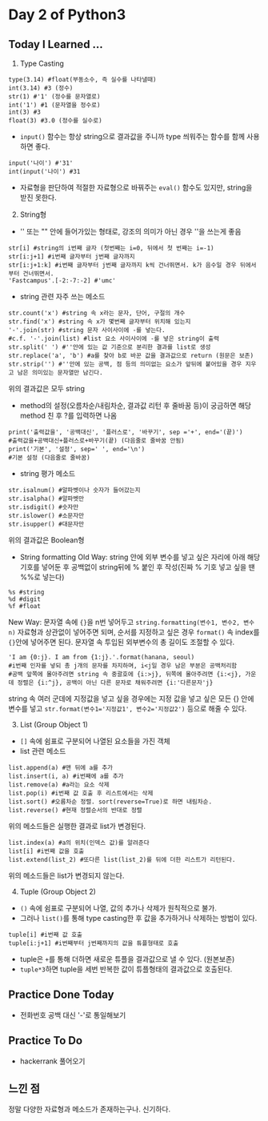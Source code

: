 # Day 2 of Python3

## Today I Learned ...
1. Type Casting
```
type(3.14) #float(부동소수, 즉 실수를 나타낼때)
int(3.14) #3 (정수)
str(1) #'1' (정수를 문자열로)
int('1') #1 (문자열을 정수로)
int(3) #3 
float(3) #3.0 (정수를 실수로)
```
- `input()` 함수는 항상 string으로 결과값을 주니까 type 씌워주는 함수를 함께 사용하면 좋다. 
```
input('나이') #'31'
int(input('나이') #31
```
- 자료형을 판단하여 적절한 자료형으로 바꿔주는 `eval()` 함수도 있지만, string을 받진 못한다.

2. String형
- '' 또는 "" 안에 들어가있는 형태로, 강조의 의미가 아닌 경우 ''을 쓰는게 좋음
```
str[i] #string의 i번째 글자 (첫번째는 i=0, 뒤에서 첫 번째는 i=-1)
str[i:j+1] #i번째 글자부터 j번째 글자까지
str[i:j+1:k] #i번째 글자부터 j번째 글자까지 k씩 건너뛰면서. k가 음수일 경우 뒤에서부터 건너뛰면서.
'Fastcampus'.[-2:-7:-2] #'umc'
```
- string 관련 자주 쓰는 메소드
```
str.count('x') #string 속 x라는 문자, 단어, 구절의 개수
str.find('x') #string 속 x가 몇번째 글자부터 위치해 있는지
'-'.join(str) #string 문자 사이사이에 -를 넣는다.
#c.f. '-'.join(list) #list 요소 사이사이에 -를 넣은 string이 출력
str.split(' ') #''안에 있는 값 기준으로 분리한 결과를 list로 생성
str.replace('a', 'b') #a를 찾아 b로 바꾼 값을 결과값으로 return (원문은 보존)
str.strip('') #''안에 있는 공백, 점 등의 의미없는 요소가 앞뒤에 붙어있을 경우 지우고 남은 의미있는 문자열만 남긴다.
```
위의 결과값은 모두 string

- method의 설정(오름차순/내림차순, 결과값 리턴 후 줄바꿈 등)이 궁금하면 해당 method 친 후 ?를 입력하면 나옴
```
print('출력값을', '공백대신', '플러스로', '바꾸기', sep ='+', end='(끝)')
#출력값을+공백대신+플러스로+바꾸기(끝) (다음줄로 줄바꿈 안됨)
print('기본', '설정', sep=' ', end='\n')
#기본 설정 (다음줄로 줄바꿈)
```

- string 평가 메소드
```
str.isalnum() #알파벳이나 숫자가 들어갔는지
str.isalpha() #알파벳만
str.isdigit() #숫자만
str.islower() #소문자만
str.isupper() #대문자만
```
위의 결과값은 Boolean형

- String formatting
Old Way: 
string 안에 외부 변수를 넣고 싶은 자리에 아래 해당 기호를 넣어둔 후 공백없이 string뒤에 % 붙인 후 작성(진짜 % 기호 넣고 싶을 땐 %%로 넣는다)
```
%s #string
%d #digit
%f #float
```
New Way:
문자열 속에 `{}`을 n번 넣어두고 `string.formatting(변수1, 변수2, 변수n)`
자료형과 상관없이 넣어주면 되며, 순서를 지정하고 싶은 경우 `format()` 속 index를 `{}`안에 넣어주면 된다.
문자열 속 투입된 외부변수의 총 길이도 조절할 수 있다.
```
'I am {0:j}. I am from {1:j}.'.format(hanana, seoul) 
#i번째 인자를 넣되 총 j개의 문자를 차지하며, i<j일 경우 남은 부분은 공백처리함 
#공백 앞쪽에 몰아주려면 string 속 중괄호에 {i:>j}, 뒤쪽에 몰아주려면 {i:<j}, 가운데 정렬은 {i:^j}, 공백이 아닌 다른 문자로 채워주려면 {i:'다른문자'j}

```
string 속 여러 군데에 지정값을 넣고 싶을 경우에는 지정 값을 넣고 싶은 모든 {} 안에 변수를 넣고 `str.format(변수1='지정값1', 변수2='지정값2')` 등으로 해줄 수 있다.

3. List (Group Object 1)
- `[]` 속에 쉼표로 구분되어 나열된 요소들을 가진 객체
- list 관련 메소드
```
list.append(a) #맨 뒤에 a를 추가
list.insert(i, a) #i번째에 a를 추가
list.remove(a) #a라는 요소 삭제
list.pop(i) #i번째 값 호출 후 리스트에서는 삭제
list.sort() #오름차순 정렬. sort(reverse=True)로 하면 내림차순.
list.reverse() #현재 정렬순서의 반대로 정렬
```
위의 메소드들은 실행한 결과로 list가 변경된다.
```
list.index(a) #a의 위치(인덱스 값)를 알려준다
list[i] #i번째 값을 호출
list.extend(list_2) #또다른 list(list_2)를 뒤에 더한 리스트가 리턴된다.
```
위의 메소드들은 list가 변경되지 않는다.

4. Tuple (Group Object 2)
- `()` 속에 쉼표로 구분되어 나열, 값의 추가나 삭제가 원칙적으로 불가.
- 그러나 `list()`를 통해 type casting한 후 값을 추가하거나 삭제하는 방법이 있다.
```
tuple[i] #i번째 값 호출
tuple[i:j+1] #i번째부터 j번째까지의 값을 튜플형태로 호출
```
- tuple은 `+`를 통해 더하면 새로운 튜플을 결과값으로 낼 수 있다. (원본보존)
- `tuple*3`하면 tuple을 세번 반복한 값이 튜플형태의 결과값으로 호출된다.

## Practice Done Today
- 전화번호 공백 대신 '-'로 통일해보기

## Practice To Do
- hackerrank 풀어오기

## 느낀 점
정말 다양한 자료형과 메소드가 존재하는구나. 신기하다.
 
 
